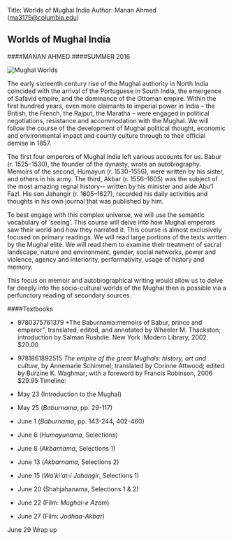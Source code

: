 Title: Worlds of Mughal India
Author: Manan Ahmed  (<ma3179@columbia.edu>) 


## Worlds of Mughal India 
####MANAN AHMED
####SUMMER 2016

 ![Mughal Worlds](https://github.com/mananahmed/syllabi/blob/master/images/mw.png "poster")


The early sixteenth century rise of the Mughal authority in North India coincided with the arrival of the Portuguese in South India, the emergence of Safavid empire, and the dominance of the Ottoman empire. Within the first hundred years, even more claimants to imperial power in India – the British, the French, the Rajput, the Maratha – were engaged in political negotiations, resistance and accommodation with the Mughal. We will follow the course of the development of Mughal political thought, economic and environmental impact and courtly culture through to their official demise in 1857.

The first four emperors of Mughal India left various accounts for us. Babur (r. 1525–1530), the founder of the dynasty, wrote an autobiography. Memoirs of the second, Humayun (r. 1530–1556), were written by his sister, and others in his army. The third, Akbar (r. 1556–1605) was the subject of the most amazing regnal history-- written by his minister and aide Abu'l Fazl. His son Jahangir (r. 1605–1627), recorded his daily activities and thoughts in his own journal that was published by him. 

To best engage with this complex universe, we will use the semantic vocabulary of ‘seeing’. This course will delve into how Mughal emperors saw their world and how they narrated it. This course is almost exclusively focused on primary readings. We will read large portions of the texts written by the Mughal elite. We will read them to examine their treatment of sacral landscape, nature and environment, gender, social networks, power and violence, agency and interiority, performativity, usage of history and memory. 

This focus on memoir and autobiographical writing would allow us to delve far deeply into the socio-cultural worlds of the Mughal then is possible via a perfunctory reading of secondary sources.

####Textbooks

* 9780375761379	*The Baburnama:memoirs of Babur, prince and emperor",	translated, edited, and annotated by Wheeler M. Thackston; introduction by Salman Rushdie. New York :Modern Library,	2002.	$20.00
* 9781861892515	*The empire of the great Mughals: history, art and culture*, by Annemarie Schimmel; translated by Corinne Attwood; edited by Burzine K. Waghmar; with a foreword by Francis Robinson, 2006	$29.95
Timeline:

* May 23 (Introduction to the Mughal)
* May 25 (*Baburnama*, pp. 29-117)
* June 1 (*Baburnama*, pp. 143-244, 402-460)
* June 6 (*Humayunama*, Selections)
* June 8 (*Akbarnama*, Selections 1)
* June 13 (*Akbarnama*, Selections 2)
* June 15 (*Wa'ki'at-i Jahangir*, Selections 1)
* June 20 (Shahjahanama, Selections 1 & 2)
* June 22 (Film: *Mughal-e Azam*)
* June 27 (Film: *Jodhaa-Akbar*)

 

June 29
Wrap up


